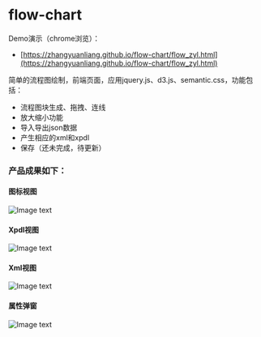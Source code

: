 # flow-chart

  Demo演示（chrome浏览）：
  
  - [https://zhangyuanliang.github.io/flow-chart/flow_zyl.html](https://zhangyuanliang.github.io/flow-chart/flow_zyl.html)
  
  简单的流程图绘制，前端页面，应用jquery.js、d3.js、semantic.css，功能包括：
  - 流程图块生成、拖拽、连线
  - 放大缩小功能
  - 导入导出json数据
  - 产生相应的xml和xpdl
  - 保存（还未完成，待更新）
### 产品成果如下：
#### 图标视图
![Image text](https://github.com/zhangyuanliang/flow-chart/blob/master/img/img_1.jpg)
#### Xpdl视图
![Image text](https://github.com/zhangyuanliang/flow-chart/blob/master/img/img_2.jpg)
#### Xml视图
![Image text](https://github.com/zhangyuanliang/flow-chart/blob/master/img/img_3.jpg)
#### 属性弹窗
![Image text](https://github.com/zhangyuanliang/flow-chart/blob/master/img/img_4.jpg)
